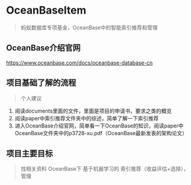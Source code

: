 # OceanBaseItem
> 蚂蚁数据库专项基金，OceanBase中的智能索引推荐和管理

## OceanBase介绍官网
https://www.oceanbase.com/docs/oceanbase-database-cn

## 项目基础了解的流程
> 个人建议

1. 阅读documents里面的文件，里面是项目的申请书，要求之类的概览
2. 阅读paper中索引推荐文件夹中的综述，简单了解一下索引推荐
3. 进入OceanBase介绍官网，简单看一下OceanBase的知识，阅读paper中OceanBase文件夹中的p3728-xu.pdf（OceanBase最新发表的架构论文）

## 项目主要目标
> 找相关资料
OceanBase下
基于机器学习的
索引推荐（收益评估+选择），管理

